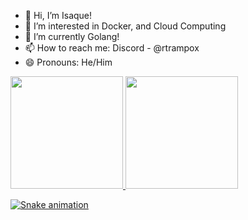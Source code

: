 - 👋 Hi, I’m Isaque!
- 👀 I’m interested in Docker, and Cloud Computing
- 🌱 I’m currently Golang!
- 📫 How to reach me: Discord - @rtrampox
- 😄 Pronouns: He/Him

<div>
<a href="https://github.com/rtrampox">
<img loading="lazy" height="180em" src="https://github-readme-stats.vercel.app/api/top-langs/?username=rtrampox&layout=compact&langs_count=7&theme=dracula"/>
<img loading="lazy" height="180em" src="https://github-readme-stats.vercel.app/api?username=rtrampox&show_icons=true&theme=dracula&include_all_commits=true&count_private=true"/>
</div>

![Snake animation](https://github.com/rtrampox/rtrampox/blob/output/github-contribution-grid-snake.svg)

<!---
rtrampox/rtrampox is a ✨ special ✨ repository because its `README.md` (this file) appears on your GitHub profile.
You can click the Preview link to take a look at your changes.
--->
